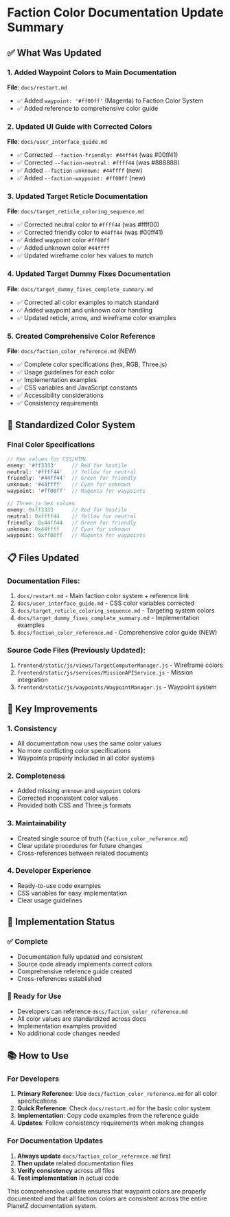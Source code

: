# Faction Color Documentation Update Summary

## ✅ **What Was Updated**

### **1. Added Waypoint Colors to Main Documentation**
**File**: `docs/restart.md`
- ✅ Added `waypoint: '#ff00ff'` (Magenta) to Faction Color System
- ✅ Added reference to comprehensive color guide

### **2. Updated UI Guide with Corrected Colors**
**File**: `docs/user_interface_guide.md`
- ✅ Corrected `--faction-friendly: #44ff44` (was #00ff41)
- ✅ Corrected `--faction-neutral: #ffff44` (was #888888)
- ✅ Added `--faction-unknown: #44ffff` (new)
- ✅ Added `--faction-waypoint: #ff00ff` (new)

### **3. Updated Target Reticle Documentation**
**File**: `docs/target_reticle_coloring_sequence.md`
- ✅ Corrected neutral color to `#ffff44` (was #ffff00)
- ✅ Corrected friendly color to `#44ff44` (was #00ff41)
- ✅ Added waypoint color `#ff00ff`
- ✅ Added unknown color `#44ffff`
- ✅ Updated wireframe color hex values to match

### **4. Updated Target Dummy Fixes Documentation**
**File**: `docs/target_dummy_fixes_complete_summary.md`
- ✅ Corrected all color examples to match standard
- ✅ Added waypoint and unknown color handling
- ✅ Updated reticle, arrow, and wireframe color examples

### **5. Created Comprehensive Color Reference**
**File**: `docs/faction_color_reference.md` (NEW)
- ✅ Complete color specifications (hex, RGB, Three.js)
- ✅ Usage guidelines for each color
- ✅ Implementation examples
- ✅ CSS variables and JavaScript constants
- ✅ Accessibility considerations
- ✅ Consistency requirements

## 🎨 **Standardized Color System**

### **Final Color Specifications**
```javascript
// Hex values for CSS/HTML
enemy: '#ff3333'     // Red for hostile
neutral: '#ffff44'   // Yellow for neutral  
friendly: '#44ff44'  // Green for friendly
unknown: '#44ffff'   // Cyan for unknown
waypoint: '#ff00ff'  // Magenta for waypoints

// Three.js hex values
enemy: 0xff3333      // Red for hostile
neutral: 0xffff44    // Yellow for neutral  
friendly: 0x44ff44   // Green for friendly
unknown: 0x44ffff    // Cyan for unknown
waypoint: 0xff00ff   // Magenta for waypoints
```

## 📋 **Files Updated**

### **Documentation Files**:
1. `docs/restart.md` - Main faction color system + reference link
2. `docs/user_interface_guide.md` - CSS color variables corrected
3. `docs/target_reticle_coloring_sequence.md` - Targeting system colors
4. `docs/target_dummy_fixes_complete_summary.md` - Implementation examples
5. `docs/faction_color_reference.md` - Comprehensive color guide (NEW)

### **Source Code Files** (Previously Updated):
1. `frontend/static/js/views/TargetComputerManager.js` - Wireframe colors
2. `frontend/static/js/services/MissionAPIService.js` - Mission integration
3. `frontend/static/js/waypoints/WaypointManager.js` - Waypoint system

## 🎯 **Key Improvements**

### **1. Consistency**
- All documentation now uses the same color values
- No more conflicting color specifications
- Waypoints properly included in all color systems

### **2. Completeness**
- Added missing `unknown` and `waypoint` colors
- Corrected inconsistent color values
- Provided both CSS and Three.js formats

### **3. Maintainability**
- Created single source of truth (`faction_color_reference.md`)
- Clear update procedures for future changes
- Cross-references between related documents

### **4. Developer Experience**
- Ready-to-use code examples
- CSS variables for easy implementation
- Clear usage guidelines

## 🔧 **Implementation Status**

### **✅ Complete**
- Documentation fully updated and consistent
- Source code already implements correct colors
- Comprehensive reference guide created
- Cross-references established

### **🎯 Ready for Use**
- Developers can reference `docs/faction_color_reference.md`
- All color values are standardized across docs
- Implementation examples provided
- No additional code changes needed

## 📚 **How to Use**

### **For Developers**
1. **Primary Reference**: Use `docs/faction_color_reference.md` for all color specifications
2. **Quick Reference**: Check `docs/restart.md` for the basic color system
3. **Implementation**: Copy code examples from the reference guide
4. **Updates**: Follow consistency requirements when making changes

### **For Documentation Updates**
1. **Always update** `docs/faction_color_reference.md` first
2. **Then update** related documentation files
3. **Verify consistency** across all files
4. **Test implementation** in actual code

This comprehensive update ensures that waypoint colors are properly documented and that all faction colors are consistent across the entire PlanetZ documentation system.
